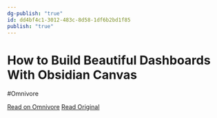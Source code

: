 ```yaml
---
dg-publish: "true"
id: dd4bf4c1-3012-483c-8d58-1df6b2bd1f85
publish: "true"
---
```


# How to Build Beautiful Dashboards With Obsidian Canvas
#Omnivore

[Read on Omnivore](https://omnivore.app/me/how-to-build-beautiful-dashboards-with-obsidian-canvas-188adcd008d)
[Read Original](https://www.productnook.com/tag-dashboards-with-obsidian-canvas)